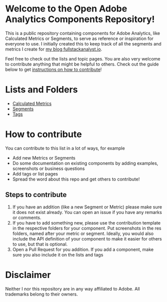 # Welcome to the Open Adobe Analytics Components Repository!
This is a public repository containing components for Adobe Analytics, like Calculated Metrics or Segments, to serve as reference or inspiration for everyone to use. I initially created this to keep track of all the segments and metrics I create for [my blog fullstackanalyst.io](https://www.fullstackanalyst.io?r=g).

Feel free to check out the lists and topic pages. You are also very welcome to contribute anything that might be helpful to others. Check out the guide below to get [instructions on how to contribute](#how-to-contribute)!

# Lists and Folders
* [Calculated Metrics](Calculated%20Metrics/List%20of%20Calculated%20Metrics.md)
* [Segments](Segments/List%20of%20Segments.md)
* [Tags](Tags.md)

# How to contribute
You can contribute to this list in a lot of ways, for example
* Add new Metrics or Segments
* Do some documentation on existing components by adding examples, screenshots or business questions
* Add tags or list pages
* Spread the word about this repo and get others to contribute!

## Steps to contribute
1. If you have an addition (like a new Segment or Metric) please make sure it does not exist already. You can open an issue if you have any remarks or comments.
2. If you have to add something new, please use the contribution template in the respective folders for your component. Put screenshots in the res folders, named after your metric or segment. Ideally, you would also include the API definition of your component to make it easier for others to use, but that is optional.
3. Open a Pull Request for you addition. If you add a component, make sure you also include it on the lists and tags

# Disclaimer
Neither I nor this repository are in any way affiliated to Adobe. All trademarks belong to their owners.
